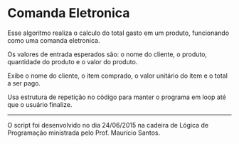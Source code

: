 # Comanda Eletronica
Esse algoritmo realiza o calculo do total gasto em um produto, funcionando como uma comanda eletronica.

Os valores de entrada esperados são: o nome do cliente, o produto, quantidade do produto e o valor do produto.

Exibe o nome do cliente, o item comprado, o valor unitário do item e o total a ser pago.

Usa estrutura de repetição no código para manter o programa em loop até que o usuário finalize.

---
O script foi desenvolvido no dia 24/06/2015 na cadeira de Lógica de Programação ministrada pelo Prof. Maurício Santos.
